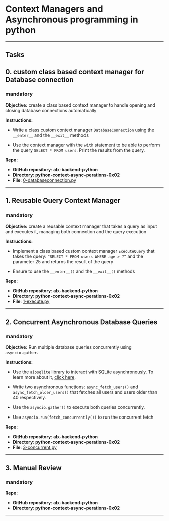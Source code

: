 # Context Managers and Asynchronous programming in python

-----------------------------------------------------------

## Tasks

## 0. custom class based context manager for Database connection

### mandatory

**Objective:** create a class based context manager to handle opening and closing database connections automatically

**Instructions:**

- Write a class custom context manager `DatabaseConnection` using the `__enter__` and the `__exit__` methods

- Use the context manager with the `with` statement to be able to perform the query `SELECT * FROM users`. Print the results from the query.

**Repo:**

- **GitHub repository**: **alx-backend-python**
- **Directory**: **python-context-async-perations-0x02**
- **File**: [0-databaseconnection.py](./0-databaseconnection.py)

-----------------------------------------------------------

## 1. Reusable Query Context Manager

### mandatory

**Objective:** create a reusable context manager that takes a query as input and executes it, managing both connection and the query execution

**Instructions:**

- Implement a class based custom context manager `ExecuteQuery` that takes the query: `”SELECT * FROM users WHERE age > ?”` and the parameter 25 and returns the result of the query

- Ensure to use the `__enter__()` and the `__exit__()` methods

**Repo:**

- **GitHub repository**: **alx-backend-python**
- **Directory**: **python-context-async-perations-0x02**
- **File**: [1-execute.py](./1-execute.py)

-----------------------------------------------------------

## 2. Concurrent Asynchronous Database Queries

### mandatory

**Objective:** Run multiple database queries concurrently using `asyncio.gather`.

**Instructions:**

- Use the `aiosqlite` library to interact with SQLite asynchronously. To learn more about it, [click here](https://aiosqlite.omnilib.dev/en/stable/).

- Write two asynchronous functions: `async_fetch_users()` and `async_fetch_older_users()` that fetches all users and users older than 40 respectively.

- Use the `asyncio.gather()` to execute both queries concurrently.

- Use `asyncio.run(fetch_concurrently())` to run the concurrent fetch

**Repo:**

- **GitHub repository**: **alx-backend-python**
- **Directory**: **python-context-async-perations-0x02**
- **File**: [3-concurrent.py](./3-concurrent.py)

-----------------------------------------------------------

## 3. Manual Review

### mandatory

**Repo:**

- **GitHub repository**: **alx-backend-python**
- **Directory**: **python-context-async-perations-0x02**

-----------------------------------------------------------
